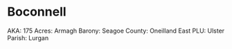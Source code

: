 # Boconnell

AKA: 175
Acres: Armagh
Barony: Seagoe
County: Oneilland East
PLU: Ulster
Parish: Lurgan